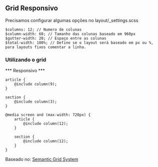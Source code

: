 ## Grid Responsivo

Precisamos configurar algumas opções no layout/_settings.scss

```
$columns: 12; // Numero de colunas
$column-width: 60; // Tamanho das colunas baseado em 960px
$gutter-width: 20; // Espaço entre as colunas
$total-width: 100%; // Define se o layout será baseado em px ou %, para layouts fixos comentar a linha.
```


### Utilizando o grid

*** Responsivo ***

```
article {
	@include column(9);
}

section {
	@include column(3);
}

@media screen and (max-width: 720px) {
	article {
		@include column(12);
	}

	section {
		@include column(12);
	}
}
```


Baseado no: [Semantic Grid System](http://semantic.gs)
